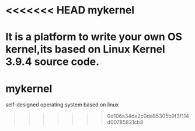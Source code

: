 <<<<<<< HEAD
mykernel
==========
It is a platform to write your own OS kernel,its based on Linux Kernel 3.9.4 source code.
=======
# mykernel
self-designed operating system based on linux
>>>>>>> 0d106a34de2c0da85305b9f3f114d00785821cb8
